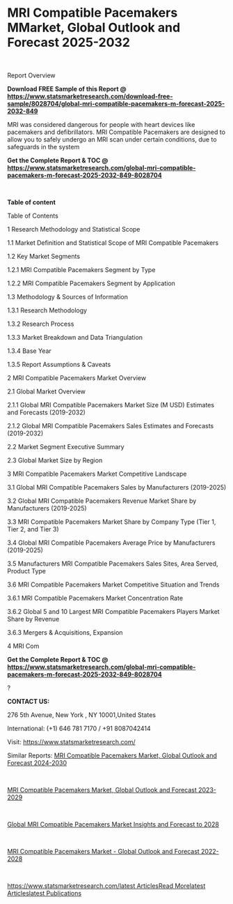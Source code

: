 <h1>MRI Compatible Pacemakers MMarket, Global Outlook and Forecast 2025-2032</h1><br/><p>Report Overview</p>
 
 
 
 <p><strong>Download FREE Sample of this Report @ <a href="https://www.statsmarketresearch.com/download-free-sample/8028704/global-mri-compatible-pacemakers-m-forecast-2025-2032-849">https://www.statsmarketresearch.com/download-free-sample/8028704/global-mri-compatible-pacemakers-m-forecast-2025-2032-849</a></strong></p>
 
 
 
 <p>MRI was considered dangerous for people with heart devices like pacemakers and defibrillators. MRI Compatible Pacemakers are designed to allow you to safely undergo an MRI scan under certain conditions, due to safeguards in the system</p>
 
 
 
 <div><b>Get the Complete Report & TOC @ <a href="https://www.statsmarketresearch.com/global-mri-compatible-pacemakers-m-forecast-2025-2032-849-8028704">https://www.statsmarketresearch.com/global-mri-compatible-pacemakers-m-forecast-2025-2032-849-8028704</a></b></div>
 
 
 
 <p><br />
 
 <b>Table of content</b></p>
 
 
 
 <p>Table of Contents<br />
 
 1 Research Methodology and Statistical Scope<br />
 
 1.1 Market Definition and Statistical Scope of MRI Compatible Pacemakers<br />
 
 1.2 Key Market Segments<br />
 
 1.2.1 MRI Compatible Pacemakers Segment by Type<br />
 
 1.2.2 MRI Compatible Pacemakers Segment by Application<br />
 
 1.3 Methodology & Sources of Information<br />
 
 1.3.1 Research Methodology<br />
 
 1.3.2 Research Process<br />
 
 1.3.3 Market Breakdown and Data Triangulation<br />
 
 1.3.4 Base Year<br />
 
 1.3.5 Report Assumptions & Caveats<br />
 
 2 MRI Compatible Pacemakers Market Overview<br />
 
 2.1 Global Market Overview<br />
 
 2.1.1 Global MRI Compatible Pacemakers Market Size (M USD) Estimates and Forecasts (2019-2032)<br />
 
 2.1.2 Global MRI Compatible Pacemakers Sales Estimates and Forecasts (2019-2032)<br />
 
 2.2 Market Segment Executive Summary<br />
 
 2.3 Global Market Size by Region<br />
 
 3 MRI Compatible Pacemakers Market Competitive Landscape<br />
 
 3.1 Global MRI Compatible Pacemakers Sales by Manufacturers (2019-2025)<br />
 
 3.2 Global MRI Compatible Pacemakers Revenue Market Share by Manufacturers (2019-2025)<br />
 
 3.3 MRI Compatible Pacemakers Market Share by Company Type (Tier 1, Tier 2, and Tier 3)<br />
 
 3.4 Global MRI Compatible Pacemakers Average Price by Manufacturers (2019-2025)<br />
 
 3.5 Manufacturers MRI Compatible Pacemakers Sales Sites, Area Served, Product Type<br />
 
 3.6 MRI Compatible Pacemakers Market Competitive Situation and Trends<br />
 
 3.6.1 MRI Compatible Pacemakers Market Concentration Rate<br />
 
 3.6.2 Global 5 and 10 Largest MRI Compatible Pacemakers Players Market Share by Revenue<br />
 
 3.6.3 Mergers & Acquisitions, Expansion<br />
 
 4 MRI Com</p>
 
 
 
 <div><b>Get the Complete Report & TOC @ <a href="https://www.statsmarketresearch.com/global-mri-compatible-pacemakers-m-forecast-2025-2032-849-8028704">https://www.statsmarketresearch.com/global-mri-compatible-pacemakers-m-forecast-2025-2032-849-8028704</a></b></div>
 
 
 
 <p>? </p>
 
 
 
 <p><b>CONTACT US:</b><br />
 
 276 5th Avenue, New York , NY 10001,United States<br />
 
 International: (+1) 646 781 7170 / +91 8087042414<br />
 
 Visit: <a href="https://www.statsmarketresearch.com/">https://www.statsmarketresearch.com/</a><br />
 
 Similar Reports: <a href="https://www.statsmarketresearch.com/global-mri-compatible-pacemakers-m-forecast-2025-2032-849-8028704">MRI Compatible Pacemakers Market, Global Outlook and Forecast 2024-2030</a><br />
 
 <br />
 
 <a href="https://www.statsmarketresearch.com/global-mri-compatible-pacemakers-m-forecast-2025-2032-849-8028704">MRI Compatible Pacemakers Market, Global Outlook and Forecast 2023-2029</a><br />
 
 <br />
 
 <a href="https://www.statsmarketresearch.com/global-mri-compatible-pacemakers-m-forecast-2025-2032-849-8028704">Global MRI Compatible Pacemakers Market Insights and Forecast to 2028</a><br />
 
 <br />
 
 <a href="https://www.statsmarketresearch.com/global-mri-compatible-pacemakers-m-forecast-2025-2032-849-8028704">MRI Compatible Pacemakers Market - Global Outlook and Forecast 2022-2028</a><br />
 
 <br />
 
 <a href="https://gyeongbokgung.com">https://www.statsmarketresearch.com/</a><a href="https://hallyeomaritime.com">latest Articles</a><a href="https://jingwansa.com">Read More</a><a href="https://nguoiviet.jp/">latest Articles</a><a href="https://www.intelmarketresearch.com/">latest Publications</a></p>